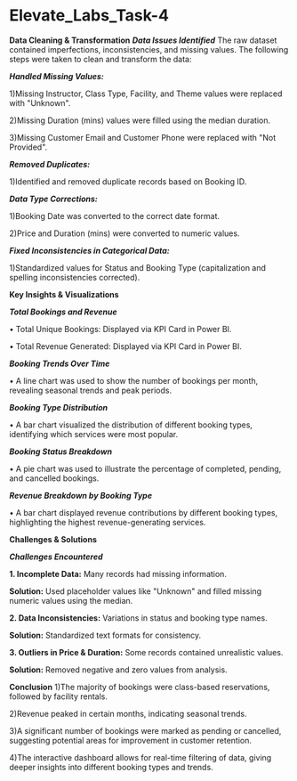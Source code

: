 # Elevate_Labs_Task-4

**Data Cleaning & Transformation**
***Data Issues Identified***
The raw dataset contained imperfections, inconsistencies, and missing values. The following 
steps were taken to clean and transform the data:

***Handled Missing Values:*** 

1)Missing Instructor, Class Type, Facility, and Theme values were replaced with 
"Unknown".

2)Missing Duration (mins) values were filled using the median duration.

3)Missing Customer Email and Customer Phone were replaced with "Not 
Provided". 

***Removed Duplicates:*** 

1)Identified and removed duplicate records based on Booking ID. 

***Data Type Corrections:***

1)Booking Date was converted to the correct date format. 

2)Price and Duration (mins) were converted to numeric values. 

***Fixed Inconsistencies in Categorical Data:***

1)Standardized values for Status and Booking Type (capitalization and spelling 
inconsistencies corrected).


**Key Insights & Visualizations** 

***Total Bookings and Revenue*** 

• Total Unique Bookings:  Displayed via KPI Card in Power BI. 

• Total Revenue Generated: Displayed via KPI Card in Power BI. 

***Booking Trends Over Time*** 

• A line chart was used to show the number of bookings per month, revealing seasonal 
trends and peak periods.

***Booking Type Distribution*** 

• A bar chart visualized the distribution of different booking types, identifying which 
services were most popular.

***Booking Status Breakdown*** 

• A pie chart was used to illustrate the percentage of completed, pending, and 
cancelled bookings. 

***Revenue Breakdown by Booking Type*** 

• A bar chart displayed revenue contributions by different booking types, highlighting 
the highest revenue-generating services. 


**Challenges & Solutions**

***Challenges Encountered***

****1. Incomplete Data:**** Many records had missing information. 

****Solution:**** Used placeholder values like "Unknown" and filled missing numeric 
values using the median. 

****2. Data Inconsistencies:**** Variations in status and booking type names. 

****Solution:**** Standardized text formats for consistency. 

****3. Outliers in Price & Duration:**** Some records contained unrealistic values.

****Solution:**** Removed negative and zero values from analysis.


**Conclusion** 
1)The majority of bookings were class-based reservations, followed by facility rentals. 

2)Revenue peaked in certain months, indicating seasonal trends.

3)A significant number of bookings were marked as pending or cancelled, suggesting 
potential areas for improvement in customer retention. 

4)The interactive dashboard allows for real-time filtering of data, giving deeper 
insights into different booking types and trends. 

